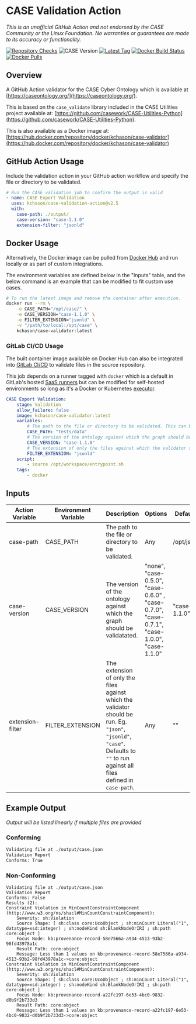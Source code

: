 # CASE Validation Action
_This is an unofficial GitHub Action and not endorsed by the CASE Community or the Linux Foundation. No warranties or guarantees are made to its accuracy or functionality._ 

[![Repository Checks](https://github.com/kchason/case-validation-action/actions/workflows/validate.yml/badge.svg)](https://github.com/kchason/case-validation-action/actions/workflows/validate.yml)
![CASE Version](https://img.shields.io/badge/CASE%20Version-1.1.0-brightgreen.svg)
[![Latest Tag](https://img.shields.io/github/v/tag/kchason/case-validation-action?label=action%20version)](https://github.com/kchason/case-validation-action/tags)
[![Docker Build Status](https://img.shields.io/docker/cloud/build/kchason/case-validator)](https://hub.docker.com/repository/docker/kchason/case-validator)
[![Docker Pulls](https://img.shields.io/docker/pulls/kchason/case-validator)](https://hub.docker.com/repository/docker/kchason/case-validator)


## Overview
A GitHub Action validator for the CASE Cyber Ontology which is available at [https://caseontology.org/](https://caseontology.org/).

This is based on the `case_validate` library included in the CASE Utilities project available at: [https://github.com/casework/CASE-Utilities-Python](https://github.com/casework/CASE-Utilities-Python). 

This is also available as a Docker image at: [https://hub.docker.com/repository/docker/kchason/case-validator](https://hub.docker.com/repository/docker/kchason/case-validator)

## GitHub Action Usage
Include the validation action in your GitHub action workflow and specify the file or directory to be validated.

```yaml
# Run the CASE validation job to confirm the output is valid
- name: CASE Export Validation
  uses: kchason/case-validation-action@v2.5
  with:
    case-path: ./output/
    case-version: "case-1.1.0"
    extension-filter: "jsonld"
```

## Docker Usage

Alternatively, the Docker image can be pulled from [Docker Hub](https://hub.docker.com/repository/docker/kchason/case-validator) and run locally or as part of custom integrations.

The environment variables are defined below in the "Inputs" table, and the below command is an example that can be modified to fit custom use cases.

```bash
# To run the latest image and remove the container after execution. 
docker run --rm \
	-e CASE_PATH="/opt/case/" \
	-e CASE_VERSION="case-1.1.0" \
	-e FILTER_EXTENSION="jsonld" \
	-v "/path/to/local:/opt/case" \
	kchason/case-validator:latest
```

### GitLab CI/CD Usage
The built container image available on Docker Hub can also be integrated into [GitLab CI/CD](https://docs.gitlab.com/ee/ci/) to validate files in the source repository.

This job depends on a runner tagged with `docker` which is a default in GitLab's hosted [SaaS runners](https://docs.gitlab.com/ee/ci/runners/) but can be modified for self-hosted environments so long as it's a Docker or Kubernetes [executor](https://docs.gitlab.com/runner/#executors).

```yaml
CASE Export Validation:
    stage: Validation
    allow_failure: false
    image: kchason/case-validator:latest
    variables:
        # The path to the file or directory to be validated. This can be relative to the project or an absolute path.
        CASE_PATH: "tests/data"
        # The version of the ontology against which the graph should be validatated.
        CASE_VERSION: "case-1.1.0"
        # The extension of only the files against which the validator should be run. Eg. "json", "jsonld", "case". Defaults to "" to run against all files defined in CASE_PATH.
        FILTER_EXTENSION: "jsonld"
    script:
        - source /opt/workspace/entrypoint.sh
    tags:
        - docker
```

## Inputs

| Action Variable  | Environment Variable | Description                                                  | Options                            | Default      |
| ---------------- | -------------------- | ------------------------------------------------------------ | ---------------------------------- | ------------ |
| case-path        | CASE_PATH            | The path to the file or directory to be validated.           | Any                                | /opt/json    |
| case-version     | CASE_VERSION         | The version of the ontology against which the graph should be validatated. | "none", "case-0.5.0", "case-0.6.0" , "case-0.7.0", "case-0.7.1", "case-1.0.0", "case-1.1.0" | "case-1.1.0" |
| extension-filter | FILTER_EXTENSION     | The extension of only the files against which the validator should be run. Eg. `"json"`, `"jsonld"`, `"case"`. Defaults to `""` to run against all files defined in `case-path`. | Any                                | ""           |

## Example Output

_Output will be listed linearly if multiple files are provided_
### Conforming
```bash
Validating file at ./output/case.json
Validation Report
Conforms: True
```

### Non-Conforming
```
Validating file at ./output/case.json
Validation Report
Conforms: False
Results (2):
Constraint Violation in MinCountConstraintComponent (http://www.w3.org/ns/shacl#MinCountConstraintComponent):
	Severity: sh:Violation
	Source Shape: [ sh:class core:UcoObject ; sh:minCount Literal("1", datatype=xsd:integer) ; sh:nodeKind sh:BlankNodeOrIRI ; sh:path core:object ]
	Focus Node: kb:provenance-record-58e7566a-a934-4513-93b2-98fd43978a1c
	Result Path: core:object
	Message: Less than 1 values on kb:provenance-record-58e7566a-a934-4513-93b2-98fd43978a1c->core:object
Constraint Violation in MinCountConstraintComponent (http://www.w3.org/ns/shacl#MinCountConstraintComponent):
	Severity: sh:Violation
	Source Shape: [ sh:class core:UcoObject ; sh:minCount Literal("1", datatype=xsd:integer) ; sh:nodeKind sh:BlankNodeOrIRI ; sh:path core:object ]
	Focus Node: kb:provenance-record-a22fc197-6e53-4bc0-9832-d0b9f2b733d3
	Result Path: core:object
	Message: Less than 1 values on kb:provenance-record-a22fc197-6e53-4bc0-9832-d0b9f2b733d3->core:object
```
